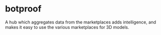 # botproof

A hub which aggregates data from the marketplaces adds intelligence, and makes
it easy to use the various marketplaces for 3D models.
